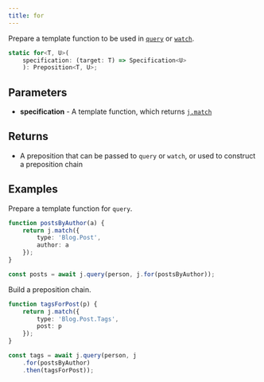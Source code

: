 ```yaml
---
title: for
---
```


Prepare a template function to be used in [`query`](../query/) or [`watch`](../watch/).

```typescript
static for<T, U>(
    specification: (target: T) => Specification<U>
    ): Preposition<T, U>;
```

## Parameters

* **specification** - A template function, which returns [`j.match`](../match/)

## Returns

* A preposition that can be passed to `query` or `watch`, or used to construct a preposition chain

## Examples

Prepare a template function for `query`.

```typescript
function postsByAuthor(a) {
    return j.match({
        type: 'Blog.Post',
        author: a
    });
}

const posts = await j.query(person, j.for(postsByAuthor));
```

Build a preposition chain.

```typescript
function tagsForPost(p) {
    return j.match({
        type: 'Blog.Post.Tags',
        post: p
    });
}

const tags = await j.query(person, j
    .for(postsByAuthor)
    .then(tagsForPost));
```